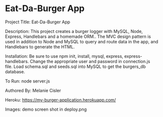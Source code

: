 # Eat-Da-Burger App

Project Title: Eat-Da-Burger App

Description: This project creates a burger logger with MySQL, Node, Express, Handlebars and a homemade ORM.. The MVC design pattern is used in addition to Node and MySQL to query and route data in the app, and Handlebars to generate the HTML.

Installation: Be sure to use npm init, install, mysql, express, express-handlebars. Change the appropriate user and password in connection.js file. Load schema.sql and seeds.sql into MySQL to get the burgers_db database. 

To Run: node server.js 

Authored By: Melanie Cisler

Heroku: https://my-burger-application.herokuapp.com/ 

Images: demo screen shot in deploy.png

